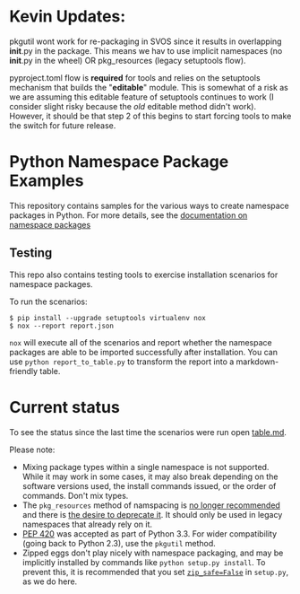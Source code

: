 # Kevin Updates:

pkgutil wont work for re-packaging in SVOS since it results in overlapping __init__.py in the package. This means we hav to use implicit namespaces (no __init__.py in the wheel) OR pkg_resources (legacy setuptools flow).

pyproject.toml flow is **required** for tools and relies on the setuptools mechanism that builds the "__editable__" module. This is somewhat of a risk as we are assuming this editable feature of setuptools continues to work (I consider slight risky because the _old_ editable method didn't work). However, it should be
that step 2 of this begins to start forcing tools to make the switch for future release.

# Python Namespace Package Examples

This repository contains samples for the various ways to create namespace
packages in Python. For more details, see the
[documentation on namespace packages](https://packaging.python.org/namespace_packages/)


## Testing
This repo also contains testing tools to exercise installation scenarios for
namespace packages.

To run the scenarios:

```
$ pip install --upgrade setuptools virtualenv nox
$ nox --report report.json
```

`nox` will execute all of the scenarios and report whether the namespace
packages are able to be imported successfully after installation. You can
use `python report_to_table.py` to transform the report into a
markdown-friendly table.

# Current status

To see the status since the last time the scenarios were run open [table.md](table.md).

Please note:
* Mixing package types within a single namespace is not supported. While it may work in some cases, it may also break depending on the software versions used, the install commands issued, or the order of commands. Don't mix types.
* The `pkg_resources` method of namspacing is [no longer recommended](https://packaging.python.org/guides/packaging-namespace-packages/#pkg-resources-style-namespace-packages) and there is [the desire to deprecate it](https://github.com/pypa/python-packaging-user-guide/issues/265#issuecomment-290812581). It should only be used in legacy namespaces that already rely on it.
* [PEP 420](https://www.python.org/dev/peps/pep-0420/) was accepted as part of Python 3.3. For wider compatibility (going back to Python 2.3), use the `pkgutil` method.
* Zipped eggs don't play nicely with namespace packaging, and may be implicitly installed by commands like `python setup.py install`. To prevent this, it is recommended that you set [`zip_safe=False`](http://setuptools.readthedocs.io/en/latest/setuptools.html#setting-the-zip-safe-flag) in `setup.py`, as we do here.
